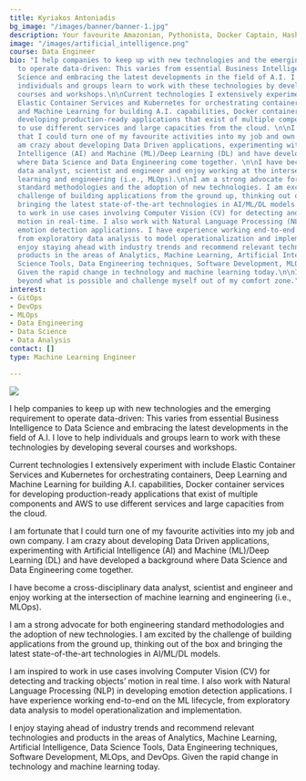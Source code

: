 ```yaml
---
title: Kyriakos Antoniadis
bg_image: "/images/banner/banner-1.jpg"
description: Your favourite Amazonian, Pythonista, Docker Captain, HashiCorp Chief...;)
image: "/images/artificial_intelligence.png"
course: Data Engineer
bio: "I help companies to keep up with new technologies and the emerging requirement
  to operate data-driven: This varies from essential Business Intelligence to Data
  Science and embracing the latest developments in the field of A.I. I love to help
  individuals and groups learn to work with these technologies by developing several
  courses and workshops.\n\nCurrent technologies I extensively experiment with include
  Elastic Container Services and Kubernetes for orchestrating containers, Deep Learning
  and Machine Learning for building A.I. capabilities, Docker container services for
  developing production-ready applications that exist of multiple components and AWS
  to use different services and large capacities from the cloud. \n\nI am fortunate
  that I could turn one of my favourite activities into my job and own company. I
  am crazy about developing Data Driven applications, experimenting with Artificial
  Intelligence (AI) and Machine (ML)/Deep Learning (DL) and have developed a background
  where Data Science and Data Engineering come together. \n\nI have become a cross-disciplinary
  data analyst, scientist and engineer and enjoy working at the intersection of machine
  learning and engineering (i.e., MLOps).\n\nI am a strong advocate for both engineering
  standard methodologies and the adoption of new technologies. I am excited by the
  challenge of building applications from the ground up, thinking out of the box and
  bringing the latest state-of-the-art technologies in AI/ML/DL models.\n\nI am inspired
  to work in use cases involving Computer Vision (CV) for detecting and tracking objects’
  motion in real-time. I also work with Natural Language Processing (NLP) in developing
  emotion detection applications. I have experience working end-to-end on the ML lifecycle,
  from exploratory data analysis to model operationalization and implementation. \n\nI
  enjoy staying ahead with industry trends and recommend relevant technologies and
  products in the areas of Analytics, Machine Learning, Artificial Intelligence, Data
  Science Tools, Data Engineering techniques, Software Development, MLOps, and DevOps.
  Given the rapid change in technology and machine learning today.\n\nI always push
  beyond what is possible and challenge myself out of my comfort zone."
interest:
- GitOps
- DevOps
- MLOps
- Data Engineering
- Data Science
- Data Analysis
contact: []
type: Machine Learning Engineer

---
```

![](/images/MeHEAD.jpg)

I help companies to keep up with new technologies and the emerging requirement to operate data-driven: This varies from essential Business Intelligence to Data Science and embracing the latest developments in the field of A.I. I love to help individuals and groups learn to work with these technologies by developing several courses and workshops.

Current technologies I extensively experiment with include Elastic Container Services and Kubernetes for orchestrating containers, Deep Learning and Machine Learning for building A.I. capabilities, Docker container services for developing production-ready applications that exist of multiple components and AWS to use different services and large capacities from the cloud.

I am fortunate that I could turn one of my favourite activities into my job and own company. I am crazy about developing Data Driven applications, experimenting with Artificial Intelligence (AI) and Machine (ML)/Deep Learning (DL) and have developed a background where Data Science and Data Engineering come together.

I have become a cross-disciplinary data analyst, scientist and engineer and enjoy working at the intersection of machine learning and engineering (i.e., MLOps).

I am a strong advocate for both engineering standard methodologies and the adoption of new technologies. I am excited by the challenge of building applications from the ground up, thinking out of the box and bringing the latest state-of-the-art technologies in AI/ML/DL models.

I am inspired to work in use cases involving Computer Vision (CV) for detecting and tracking objects’ motion in real time. I also work with Natural Language Processing (NLP) in developing emotion detection applications. I have experience working end-to-end on the ML lifecycle, from exploratory data analysis to model operationalization and implementation.

I enjoy staying ahead of industry trends and recommend relevant technologies and products in the areas of Analytics, Machine Learning, Artificial Intelligence, Data Science Tools, Data Engineering techniques, Software Development, MLOps, and DevOps. Given the rapid change in technology and machine learning today.
